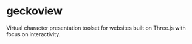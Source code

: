 # geckoview
Virtual character presentation toolset for websites built on Three.js with focus on interactivity.
